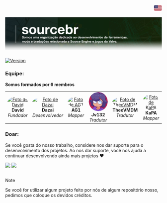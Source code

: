 <!DOCTYPE html>
<div align="right">
    <a href="https://github.com/source-br/.github/blob/main/readmes/English.md" target="_blank">
        <img src="https://github.com/source-br/.github/blob/main/images/flag_eua.png" height="25" width="25">
    </a>
</div>

![banner](https://github.com/Source-BR/.github/blob/main/images/banner.png)

###
[![Version](https://img.shields.io/badge/Diretrizes-V.1-43ff43.svg)](https://github.com/source-br/.github/blob/main/guidelines/diretrizes.md)

### Equipe:

**Somos formados por 6 membros**
<div align="center">
  <table>
    <tr align="center">
      <td>
        <a href="https://github.com/davidmacalister" target="_blank">
          <img src="https://github.com/davidmacalister.png" width="120px" style="border-radius: 50%;" alt="Foto de David"/>
        </a>
        <br>
        <b>David</b>
        <br>
        <i>Fundador</i>
      </td>
      <td>
        <a href="https://github.com/oficial-dazai" target="_blank">
          <img src="https://github.com/oficial-dazai.png" width="120px" style="border-radius: 50%;" alt="Foto de Dazai"/>
        </a>
        <br>
        <b>Dazai</b>
        <br>
        <i>Desenvolvedor</i>
      </td>
      <td>
        <a href="https://github.com/TheAG1" target="_blank">
          <img src="https://github.com/TheAG1.png" width="120px" style="border-radius: 50%;" alt="Foto de AG1"/>
        </a>
        <br>
        <b>AG1</b>
        <br>
        <i>Mapper</i>
      </td>
      <td>
        <a href="https://github.com/Jv132" target="_blank">
          <img src="https://github.com/source-br/.github/blob/main/images/jv.png" width="120px" style="border-radius: 50%;" alt="Foto de Jv132"/>
        </a>
        <br>
        <b>Jv132</b>
        <br>
        <i>Tradutor</i>
      </td>
      <td>
        <a href="https://github.com/TheoVMDM2" target="_blank">
          <img src="https://github.com/TheoVMDM2.png" width="120px" style="border-radius: 50%;" alt="Foto de TheoVMDM"/>
        </a>
        <br>
        <b>TheoVMDM</b>
        <br>
        <i>Tradutor</i>
      </td>
      <td>
        <a href="https://github.com/KaPAcomnome" target="_blank">
          <img src="https://github.com/KaPAcomnome.png" width="120px" style="border-radius: 50%;" alt="Foto de KaPA"/>
        </a>
        <br>
        <b>KaPA</b>
        <br>
        <i>Mapper</i>
      </td>
    </tr>
  </table>
</div>

### Doar:

Se você gosta do nosso trabalho, considere nos dar suporte para o desenvolvimento dos projetos. Ao nos dar suporte, você nos ajuda a continuar desenvolvendo ainda mais projetos ❤️

<a href="https://nubank.com.br/cobrar/1na00u/67594881-0eb2-45fc-b73c-7d065d9ba400" target="_blank"><img src="https://img.shields.io/badge/-nubank-0D1117?style=for-the-badge&logo=nubank&logoColor=820AD1&labelColor=0D1117" target="_blank"></a>
<a href="https://www.paypal.com/donate/?business=AUZRQZ6DZZAPQ&no_recurring=0&currency_code=USD" target="_blank"><img src="https://img.shields.io/badge/-paypal-000000?style=for-the-badge&logo=paypal&logoColor=003087&labelColor=000000" target="_blank"></a>

##

> [!NOTE]
> Se você for utilizar algum projeto feito por nós de algum repositório nosso, pedimos que coloque os devidos créditos.
